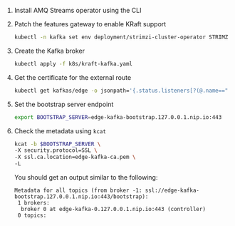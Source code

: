 1. Install AMQ Streams operator using the CLI

2. Patch the features gateway to enable KRaft support

   ```sh
   kubectl -n kafka set env deployment/strimzi-cluster-operator STRIMZI_FEATURE_GATES=+UseKRaft
   ```

3. Create the Kafka broker

   ```sh
   kubectl apply -f k8s/kraft-kafka.yaml
   ```

4. Get the certificate for the external route

   ```sh
   kubectl get kafkas/edge -o jsonpath='{.status.listeners[?(@.name=="tls")].certificates[0]}' >> edge-kafka-ca.pem
   ```

5. Set the bootstrap server endpoint

   ```sh
   export BOOTSTRAP_SERVER=edge-kafka-bootstrap.127.0.0.1.nip.io:443
   ```

6. Check the metadata using `kcat`

   ```sh
   kcat -b $BOOTSTRAP_SERVER \
   -X security.protocol=SSL \
   -X ssl.ca.location=edge-kafka-ca.pem \
   -L
   ```

   You should get an output similar to the following:

   ```
   Metadata for all topics (from broker -1: ssl://edge-kafka-bootstrap.127.0.0.1.nip.io:443/bootstrap):
    1 brokers:
     broker 0 at edge-kafka-0.127.0.0.1.nip.io:443 (controller)
    0 topics:
   ```

   

